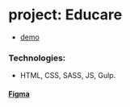 # project: Educare

* [demo](https://bgtvalex.github.io/educare/)

### Technologies:
* HTML, CSS, SASS, JS, Gulp.

#### [Figma](https://www.figma.com/file/wnygwyQtnwEIyUWx9JHW3Q/Education-website-Landing-page-%7C-Full-website-design-(Community)-(Copy)?node-id=8%3A45&mode=dev)
